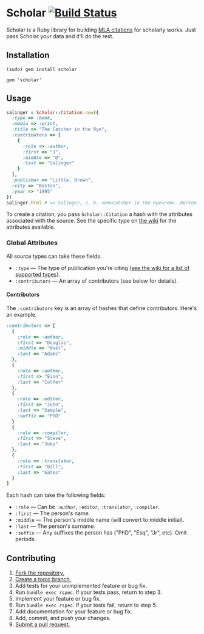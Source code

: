 # Scholar [![Build Status](https://secure.travis-ci.org/noted/scholar.png)](https://travis-ci.org/noted/scholar)

Scholar is a Ruby library for building [MLA citations](http://www.mla.org/) for scholarly works. Just pass Scholar your data and it'll do the rest.

## Installation

```
(sudo) gem install scholar
```

```
gem 'scholar'
```

## Usage

```ruby
salinger = Scholar::Citation.new({
  :type => :book,
  :media => :print,
  :title => "The Catcher in the Rye",
  :contributors => [
    {
      :role => :author,
      :first => "J",
      :middle => "D",
      :last => "Salinger"
    }
  ],
  :publisher => "Little, Brown",
  :city => "Boston",
  :year => "1995"
})
salinger.html # => Salinger, J. D. <em>Catcher in the Rye</em>. Boston: Little, Brown, 1995.
```


To create a citation, you pass `Scholar::Citation` a hash with the attributes associated with the source. See the specific type on [the wiki](https://github.com/noted/scholar/wiki/Supported-Types) for the attributes available.

### Global Attributes

All source types can take these fields.

* `:type` &mdash; The type of publication you're citing ([see the wiki for a list of supported types](https://github.com/noted/scholar/wiki/Supported-Types)).
* `:contributors` &mdash; An array of contributors (see below for details).

#### Contributors

The `:contributors` key is an array of hashes that define contributors. Here's an example.

```ruby
:contributors => [
  {
    :role => :author,
    :first => "Douglas",
    :middle => "Noel",
    :last => "Adams"
  },
  {
    :role => :author,
    :first => "Eion",
    :last => "Colfer"
  },
  {
    :role => :editor,
    :first => "John",
    :last => "Sample",
    :suffix => "PhD"
  }
  {
    :role => :compiler,
    :first => "Steve",
    :last => "Jobs"
  },
  {
    :role => :translator,
    :first => "Bill",
    :last => "Gates"
  }
]
```

Each hash can take the following fields:

* `:role` &mdash; Can be `:author`, `:editor`, `:translator`, `:compiler`.
* `:first` &mdash; The person's name.
* `:middle` &mdash; The person's middle name (will convert to middle initial).
* `:last` &mdash; The person's surname.
* `:suffix` &mdash; Any suffixes the person has ("PhD", "Esq", "Jr", etc). Omit periods.

## Contributing

1. [Fork the repository.][fork]
2. [Create a topic branch.][branch]
3. Add tests for your unimplemented feature or bug fix.
4. Run `bundle exec rspec`. If your tests pass, return to step 3.
5. Implement your feature or bug fix.
6. Run `bundle exec rspec`. If your tests fail, return to step 5.
7. Add documentation for your feature or bug fix.
8. Add, commit, and push your changes.
9. [Submit a pull request.][pr]

[fork]: http://help.github.com/fork-a-repo/
[branch]: http://learn.github.com/p/branching.html
[pr]: http://help.github.com/send-pull-requests/
